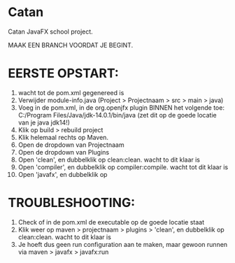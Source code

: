 # Catan
Catan JavaFX school project. 

MAAK EEN BRANCH VOORDAT JE BEGINT.


# EERSTE OPSTART: 
1. wacht tot de pom.xml gegenereed is
2. Verwijder module-info.java (Project > Projectnaam > src > main > java)
3. Voeg in de pom.xml, in de org.openjfx plugin BINNEN <configuration> het volgende toe:
<executable>C:/Program Files/Java/jdk-14.0.1/bin/java</executable> (zet dit op de goede locatie van je java jdk14!)
4. Klik op build > rebuild project
5. Klik helemaal rechts op Maven.
6. Open de dropdown van Projectnaam
7. Open de dropdown van Plugins
8. Open 'clean', en dubbelklik op clean:clean. wacht to dit klaar is
9. Open 'compiler', en dubbelklik op compiler:compile. wacht tot dit klaar is
10. Open 'javafx', en dubbelklik op 

# TROUBLESHOOTING:
1. Check of in de pom.xml de executable op de goede locatie staat
2. Klik weer op maven > projectnaam > plugins > 'clean', en dubbelklik op clean:clean. wacht to dit klaar is
3. Je hoeft dus geen run configuration aan te maken, maar gewoon runnen via maven > javafx > javafx:run
